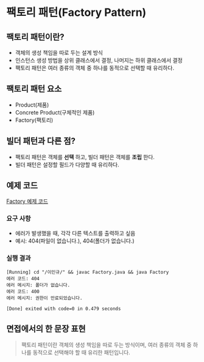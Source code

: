 # 팩토리 패턴(Factory Pattern)

## 팩토리 패턴이란?

- 객체의 생성 책임을 따로 두는 설계 방식
- 인스턴스 생성 방법을 상위 클래스에서 결정, 나머지는 하위 클래스에서 결정
- 팩토리 패턴은 여러 종류의 객체 중 하나를 동적으로 선택할 때 유리하다.

## 팩토리 패턴 요소

- Product(제품)
- Concrete Product(구체적인 제품)
- Factory(팩토리)

## 빌더 패턴과 다른 점?

- 팩토리 패턴은 객체를 **선택** 하고, 빌더 패턴은 객체를 **조립** 한다.
- 빌더 패턴은 설정할 필드가 다양할 때 유리하다.

## 예제 코드

[Factory 예제 코드](./Factory.java)

### 요구 사항

- 에러가 발생했을 때, 각각 다른 텍스트를 출력하고 싶음
- 예시: 404(파일이 없습니다.), 404(폴더가 없습니다.)

### 실행 결과

```text
[Running] cd "/이인규/" && javac Factory.java && java Factory
에러 코드: 404
에러 메시지: 폴더가 없습니다.
에러 코드: 400
에러 메시지: 권한이 만료되었습니다.

[Done] exited with code=0 in 0.479 seconds
```

## 면접에서의 한 문장 표현

> 팩토리 패턴이란 객체의 생성 책임을 따로 두는 방식이며, 여러 종류의 객체 중 하나를 동적으로 선택해야 할 때 유리한 패턴입니다.
